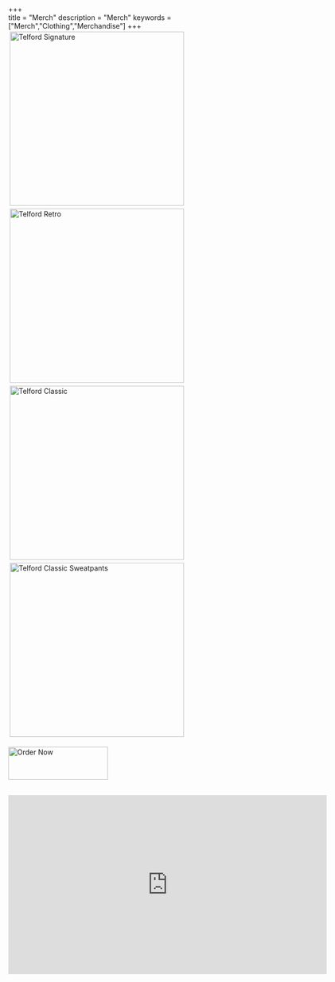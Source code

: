 +++   
title = "Merch"
description = "Merch"
keywords = ["Merch","Clothing","Merchandise"]
+++
<a href="https://benjamintelford.com/telfordsignature"><img src= "https://benjamintelford.com/img/merch/TELFORD SIGNATURE/TSIGSQUARE.jpg" style="width:350px; height:350px; padding:3px"  title="Telford Signature" alt="Telford Signature"></a>
<a href="https://benjamintelford.com/telfordretro"><img src= "https://benjamintelford.com/img/merch/TELFORD RETRO/TRSQUARE.jpg" style="width:350px; height:350px; padding:3px"  title="Telford Retro" alt="Telford Retro"></a>
<a href="https://benjamintelford.com/telfordclassic"><img src= "https://benjamintelford.com/img/merch/TELFORD CLASSIC/TCSQUARE.jpg" style="width:350px; height:350px; padding:3px"  title="Telford Classic" alt="Telford Classic"></a>
<a href="https://benjamintelford.com/telfordsweatpants"><img src= "https://benjamintelford.com/img/merch/TELFORD SWEATS/TSSQUARE.jpg" style="width:350px; height:350px; padding:3px"  title="Telford Classic Sweatpants" alt="Telford Classic Sweatpants"></a>
<br>
<br>
<a href="https://benjamintelford.com/order"><img src= "https://benjamintelford.com/img/merch/checkout.png" style="width:200px; height:66px; padding:0px"  title="Order Now" alt="Order Now"></a>
<BR>
<BR>
<iframe width="640" height="360" src="https://www.youtube.com/embed/frpRvLK51yE?controls=0" frameborder="0" allow="accelerometer; autoplay; encrypted-media; gyroscope; picture-in-picture" allowfullscreen></iframe>
<br>
<br>
<br>
<br>
